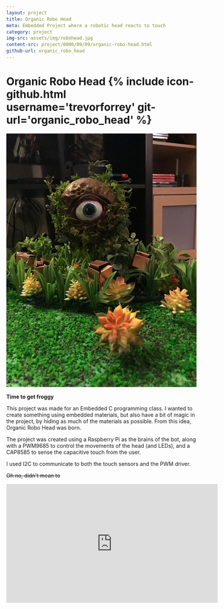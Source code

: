 ```yaml
---
layout: project
title: Organic Robo Head
meta: Embedded Project where a robotic head reacts to touch
category: project
img-src: assets/img/robohead.jpg
content-src: project/0000/09/09/organic-robo-head.html
github-url: organic_robo_head
---
```


# Organic Robo Head {% include icon-github.html username='trevorforrey' git-url='organic_robo_head' %}

![Alt text](assets/img/robohead.jpg "My Title")

**Time to get froggy**


This project was made for an Embedded C programming class. I wanted to create something
using embedded materials, but also have a bit of magic in the project, by hiding as much of the materials as possible. From this idea, Organic Robo Head was born.

The project was created using a Raspberry Pi as the brains of the bot, along with a PWM9685 to control the movements of the head (and LEDs), and a CAP8585 to sense the capacitive touch from the user.

I used I2C to communicate to both the touch sensors and the PWM driver.

~~Oh no, didn't mean to~~
<iframe width="560" height="315" align="middle" src="https://www.youtube.com/embed/FqyfqyQukl8" frameborder="0" allowfullscreen></iframe>
